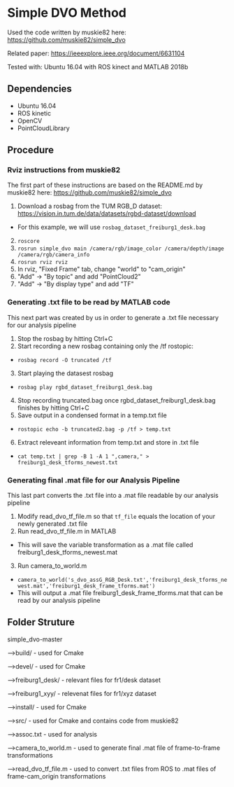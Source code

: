 # Simple DVO Method

Used the code written by muskie82 here: https://github.com/muskie82/simple_dvo

Related paper: https://ieeexplore.ieee.org/document/6631104

Tested with: Ubuntu 16.04 with ROS kinect and MATLAB 2018b

## Dependencies

- Ubuntu 16.04
- ROS kinetic
- OpenCV
- PointCloudLibrary

## Procedure

### Rviz instructions from muskie82
The first part of these instructions are based on the README.md by muskie82 here: https://github.com/muskie82/simple_dvo

1. Download a rosbag from the TUM RGB_D dataset: https://vision.in.tum.de/data/datasets/rgbd-dataset/download
  - For this example, we will use `rosbag_dataset_freiburg1_desk.bag`
2. `roscore`
3. `rosrun simple_dvo main /camera/rgb/image_color /camera/depth/image /camera/rgb/camera_info`
4. `rosrun rviz rviz`
5. In rviz, "Fixed Frame" tab, change "world" to "cam_origin"
6. "Add" -> "By topic" and add "PointCloud2"
7. "Add" -> "By display type" and add "TF"

### Generating .txt file to be read by MATLAB code
This next part was created by us in order to generate a .txt file necessary for our analysis pipeline

1. Stop the rosbag by hitting Ctrl+C
2. Start recording a new rosbag containing only the /tf rostopic:
- `rosbag record -O truncated /tf`
3. Start playing the datasest rosbag
- `rosbag play rgbd_dataset_freiburg1_desk.bag`
4. Stop recording truncated.bag once rgbd_dataset_freiburg1_desk.bag finishes by hitting Ctrl+C
5. Save output in a condensed format in a temp.txt file
- `rostopic echo -b truncated2.bag -p /tf > temp.txt`
6. Extract releveant information from temp.txt and store in .txt file
-  `cat temp.txt | grep -B 1 -A 1 ",camera," > freiburg1_desk_tforms_newest.txt`

### Generating final .mat file for our Analysis Pipeline
This last part converts the .txt file into a .mat file readable by our analysis pipeline

1. Modify read_dvo_tf_file.m so that `tf_file` equals the location of your newly generated .txt file
2. Run read_dvo_tf_file.m in MATLAB
- This will save the variable transformation as a .mat file called freiburg1_desk_tforms_newest.mat
3. Run camera_to_world.m
- `camera_to_world('s_dvo_assG_RGB_Desk.txt','freiburg1_desk_tforms_newest.mat','freiburg1_desk_frame_tforms.mat')`
- This will output a .mat file freiburg1_desk_frame_tforms.mat that can be read by our analysis pipeline

## Folder Struture

simple_dvo-master

-->build/ - used for Cmake

-->devel/ - used for Cmake

-->freiburg1_desk/ - relevant files for fr1/desk dataset

-->freiburg1_xyy/ - relevenat files for fr1/xyz dataset

-->install/ - used for Cmake

-->src/ - used for Cmake and contains code from muskie82

-->assoc.txt - used for analysis

-->camera_to_world.m - used to generate final .mat file of frame-to-frame transformations

-->read_dvo_tf_file.m - used to convert .txt files from ROS to .mat files of frame-cam_origin transformations
